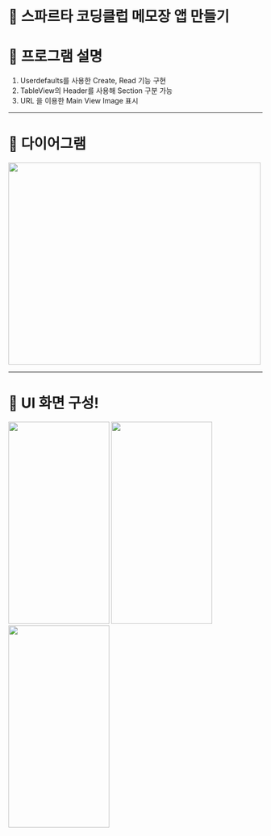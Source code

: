# 🍎 스파르타 코딩클럽 메모장 앱 만들기


# 🍐 프로그램 설명
1. Userdefaults를 사용한 Create, Read 기능 구현
2. TableView의 Header를 사용해 Section 구분 가능
3. URL 을 이용한 Main View Image 표시

---
# 🍏 다이어그램
<img src="https://github.com/KangJiHun1028/ToDoList-2-/assets/136081642/a3cae791-6412-4353-ac79-3639785f7d38" width="500" height="400"/>

---

# 🍊 UI 화면 구성!

<img src="https://github.com/KangJiHun1028/ToDoList-2-/assets/136081642/2cee1365-5717-4f0b-9fee-3ca0ad33ce3d" width="200" height="400"/>
<img src="https://github.com/KangJiHun1028/ToDoList-2-/assets/136081642/f696b2b3-ea03-45a5-8340-636060f2b413" width="200" height="400"/>
<img src="https://github.com/KangJiHun1028/ToDoList-2-/assets/136081642/68dc19f2-958c-40b6-80c2-959ec140e47b" width="200" height="400"/>



